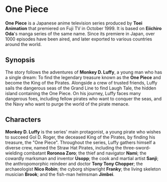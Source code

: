 # One Piece
**One Piece** is a Japanese anime television series produced by **Toei Animation** that premiered on Fuji TV in October 1999. It is based on **Eiichiro Oda**'s manga series of the same name. Since its premiere in Japan, over 1000 episodes have been aired, and later exported to various countries around the world.

## Synopsis
The story follows the adventures of **Monkey D. Luffy**, a young man who has a single dream: To find the legendary treasure known as the **One Piece** and become the King of the Pirates. Alongside a crew of trusted friends, Luffy sails the dangerous seas of the Grand Line to find Laugh Tale, the hidden island containing the One Piece. On his journey, Luffy faces many dangerous foes, including fellow pirates who want to conquer the seas, and the Navy who want to purge the world of the pirate menace.

## Characters
**Monkey D. Luffy** is the series' main protagonist, a young pirate who wishes to succeed Gol D. Roger, the deceased King of the Pirates, by finding his treasure, the "One Piece". Throughout the series, Luffy gathers himself a diverse crew, named the Straw Hat Pirates, including the three-sword-wielding combatant **Roronoa Zoro**; the thief and navigator **Nami**; the cowardly marksman and inventor **Usopp**; the cook and martial artist **Sanji**; the anthropomorphic reindeer and doctor **Tony Tony Chopper**; the archaeologist **Nico Robin**; the cyborg shipwright **Franky**; the living skeleton musician **Brook**; and the fish-man helmsman **Jimbei**.
